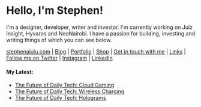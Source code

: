   <!-- Hello there! Feel free to make this your own but kindly don't use my data. Attributions are welcomed & appreciated --> 

# Hello, I'm Stephen!

I'm a designer, developer, writer and investor. I'm currently working on Julz Insight, Hyvaros and NeoNairobi. I have a passion for building, investing and writing things of which you can see below.

[stephenajulu.com](https://stephenajulu.com) | [Blog](https://stephenajulu.com/blog) | [Portfolio](https://stephenajulu.com/portfolio) | [Shop](https://stephenajulu.com/store) | [Get in touch with me](https://stephenajulu.com/contact) | [Links](https://stephenajulu.com/links) | [Follow me on Twitter](https://twitter.com/stephenajulu) | [Instagram](https://instagram.com/stephenajulu) | [LinkedIn](https://linkedin.com/in/stephenajulu)

#### My Latest:

<!-- BLOG-POST-LIST:START -->
- [The Future of Daily Tech: Cloud Gaming](https://stephenajulu.com/blog/the-future-of-daily-tech-cloud-gaming/)
- [The Future of Daily Tech: Wireless Charging](https://stephenajulu.com/blog/the-future-of-daily-tech-wireless-charging/)
- [The Future of Daily Tech: Holograms](https://stephenajulu.com/blog/the-future-of-daily-tech-holograms/)
<!-- BLOG-POST-LIST:END -->

